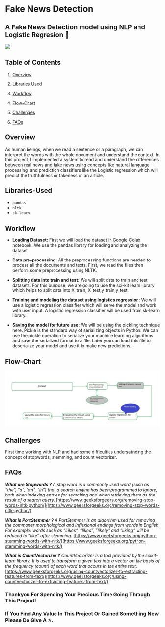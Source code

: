 # Fake News Detection
## A Fake News Detection model using NLP and Logistic Regresion 🤖

![](https://media3.giphy.com/media/uIUao4X7CjXl2n0dd6/giphy.gif?cid=ecf05e47c9eiyvhcjm7yflf2cdu91lqfbtze6ntvx18vj8n6&rid=giphy.gif&ct=s)

## Table of Contents

1.  [Overview](#Overview)
 
2.  [Libraries Used](#Libraries-Used)
3.  [Workflow](#Workflow)
4.  [Flow-Chart](#Flow-Chart)
5.  [Challenges](#Challenges)
6. [FAQs](#FAQs)

## Overview

As human beings, when we read a sentence or a paragraph, we can interpret the words with the whole document and understand the context. In this project, I implemented a system to read and understand the differences between real news and fake news using concepts like natural language processing, and prediction classifiers like the Logistic regression which will predict the truthfulness or fakeness of an article.


## Libraries-Used

-   `pandas`
-   `nltk`
-   `sk-learn`

## Workflow


- **Loading Dataset:** First we will load the dataset in Google Colab notebook. We use the pandas library for loading and analyzing the dataset.

- **Data pre-processing:** All the preprocessing functions are needed to process all the documents and texts. First, we read the files then perform some preprocessing using NLTK.

- **Splitting data into train and test:** We will split data to train and test datasets. For this purpose, we are going to use the sci-kit learn library which helps to split data into X_train, X_test,y_train,y_test.

- **Training and modeling the dataset using logistics regression:** We will use a logistic regression classifier which will serve the model and work with user input. A logistic regression classifier will be used from sk-learn library.

- **Saving the model for future use:** We will be using the pickling technique here. Pickle is the standard way of serializing objects in Python. We can use the pickle operation to serialize your machine learning algorithms and save the serialized format to a file. Later you can load this file to deserialize your model and use it to make new predictions.

## Flow-Chart

![](https://github.com/Kens3i/Fake-News-Detection-Using-NLP-and-Machine-Learning/blob/main/workflow.JPG?raw=true)


## Challenges

First time working with NLP and had some difficulties undersatnding the concept of stopwords, stemming, and count vectorizer.

## FAQs
**_What are Stopwords ?_**
_A stop word is a commonly used word (such as “the”, “a”, “an”, “in”) that a search engine has been programmed to ignore, both when indexing entries for searching and when retrieving them as the result of a search query._  [https://www.geeksforgeeks.org/removing-stop-words-nltk-python/](https://www.geeksforgeeks.org/removing-stop-words-nltk-python/)

**_What is PortStemmer ?_**
_A PortStemmer is an algorithm used for removing the commoner morphological and inflexional endings from words in English. For example: words such as “Likes”, ”liked”, ”likely” and ”liking” will be reduced to “like” after stemming._  [https://www.geeksforgeeks.org/python-stemming-words-with-nltk/](https://www.geeksforgeeks.org/python-stemming-words-with-nltk/)

**_What is CountVectorizer ?_**
_CountVectorizer is a tool provided by the scikit-learn library. It is used to transform a given text into a vector on the basis of the frequency (count) of each word that occurs in the entire text._  [https://www.geeksforgeeks.org/using-countvectorizer-to-extracting-features-from-text/](https://www.geeksforgeeks.org/using-countvectorizer-to-extracting-features-from-text/)


### Thankyou For Spending Your Precious Time Going Through This Project!
### If You Find Any Value In This Project Or Gained Something New Please Do Give A ⭐.
